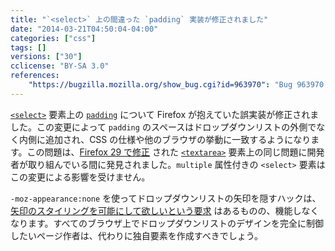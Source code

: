 ```yaml
---
title: "`<select>` 上の間違った `padding` 実装が修正されました"
date: "2014-03-21T04:50:04-04:00"
categories: ["css"]
tags: []
versions: ["30"]
cclicense: "BY-SA 3.0"
references:
    "https://bugzilla.mozilla.org/show_bug.cgi?id=963970": "Bug 963970 – Arrow of drop-down list should not be affected by padding"
---
```

[`<select>`](https://developer.mozilla.org/ja/docs/Web/HTML/Element/select) 要素上の [`padding`](https://developer.mozilla.org/ja/docs/Web/CSS/padding) について Firefox が抱えていた誤実装が修正されました。この変更によって `padding` のスペースはドロップダウンリストの外側でなく内側に追加され、CSS の仕様や他のブラウザの挙動に一致するようになります。この問題は、[Firefox 29 で修正](https://www.fxsitecompat.com/ja/docs/2014/incorrect-padding-implementation-on-textarea-has-been-fixed/) された [`<textarea>`](https://developer.mozilla.org/ja/docs/Web/HTML/Element/textarea) 要素上の同じ問題に開発者が取り組んでいる間に発見されました。`multiple` 属性付きの `<select>` 要素はこの変更による影響を受けません。

`-moz-appearance:none` を使ってドロップダウンリストの矢印を隠すハックは、[矢印のスタイリングを可能にして欲しいという要求](https://bugzilla.mozilla.org/show_bug.cgi?id=649849) はあるものの、機能しなくなります。すべてのブラウザ上でドロップダウンリストのデザインを完全に制御したいページ作者は、代わりに独自要素を作成すべきでしょう。
